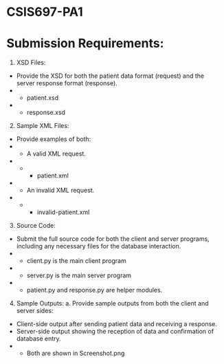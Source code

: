 # CSIS697-PA1


# Submission Requirements:
1. XSD Files:
* Provide the XSD for both the patient data format (request) and the server response format (response).
* * patient.xsd
* * response.xsd
2. Sample XML Files:
* Provide examples of both:
* * A valid XML request.
* * * patient.xml
* * An invalid XML request.
* * * invalid-patient.xml
3. Source Code:
* Submit the full source code for both the client and server programs, including any necessary files for the database interaction.
* * client.py is the main client program
* * server.py is the main server program
* * patient.py and response.py are helper modules.
4. Sample Outputs:
a. Provide sample outputs from both the client and server sides:
* Client-side output after sending patient data and receiving a response.
* Server-side output showing the reception of data and confirmation of database entry.
* * Both are shown in Screenshot.png